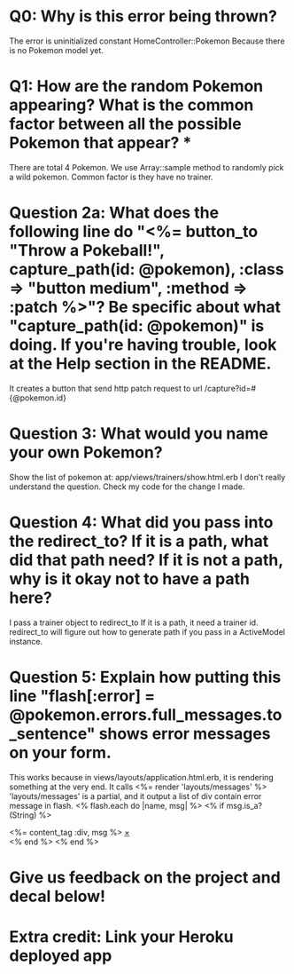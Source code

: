 # Q0: Why is this error being thrown?
The error is uninitialized constant HomeController::Pokemon
Because there is no Pokemon model yet.


# Q1: How are the random Pokemon appearing? What is the common factor between all the possible Pokemon that appear? *
There are total 4 Pokemon. We use Array::sample method to randomly pick a wild pokemon.
Common factor is they have no trainer.


# Question 2a: What does the following line do "<%= button_to "Throw a Pokeball!", capture_path(id: @pokemon), :class => "button medium", :method => :patch %>"? Be specific about what "capture_path(id: @pokemon)" is doing. If you're having trouble, look at the Help section in the README.
It creates a button that send http patch request to url /capture?id=#{@pokemon.id}


# Question 3: What would you name your own Pokemon?
Show the list of pokemon at: app/views/trainers/show.html.erb
I don't really understand the question. Check my code for the change I made.


# Question 4: What did you pass into the redirect_to? If it is a path, what did that path need? If it is not a path, why is it okay not to have a path here?
I pass a trainer object to redirect_to
If it is a path, it need a trainer id.
redirect_to will figure out how to generate path if you pass in a ActiveModel instance.

# Question 5: Explain how putting this line "flash[:error] = @pokemon.errors.full_messages.to_sentence" shows error messages on your form.
This works because in views/layouts/application.html.erb, it is rendering something at the very end.
It calls <%= render 'layouts/messages' %>
'layouts/messages' is a partial, and it output a list of div contain error message in flash.
<% flash.each do |name, msg| %>
  <% if msg.is_a?(String) %>
    <div data-alert class="alert-box round <%= name.to_s == 'notice' ? 'success' : 'alert' %>">
      <%= content_tag :div, msg %>
      <a href="#" class="close">&times;</a>
    </div>
  <% end %>
<% end %>


# Give us feedback on the project and decal below!

# Extra credit: Link your Heroku deployed app
